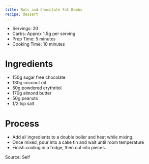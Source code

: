 ```yaml
---
title: Nuts and Chocolate Fat Bombs
recipe: dessert
---
```


* Servings: 20
* Carbs: Approx 1.5g per serving
* Prep Time: 5 minutes
* Cooking Time: 10 minutes

# Ingredients
* 150g sugar free chocolate
* 130g coconut oil
* 50g powdered erythritol
* 170g almond butter
* 50g peanuts
* 1/2 tsp salt

# Process
* Add all ingredients to a double boiler and heat while mixing.
* Once mixed, pour into a cake tin and wait until room temperature
* Finish cooling in a fridge, then cut into pieces.

Source: Self